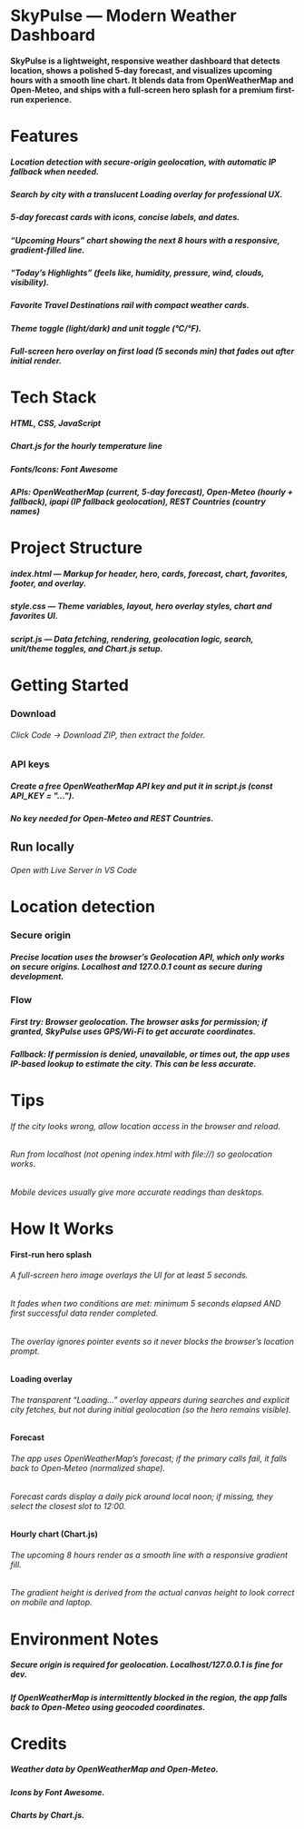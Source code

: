 # SkyPulse — Modern Weather Dashboard
#### SkyPulse is a lightweight, responsive weather dashboard that detects location, shows a polished 5‑day forecast, and visualizes upcoming hours with a smooth line chart. It blends data from OpenWeatherMap and Open‑Meteo, and ships with a full‑screen hero splash for a premium first-run experience.

# Features
##### Location detection with secure‑origin geolocation, with automatic IP fallback when needed.
##### Search by city with a translucent Loading overlay for professional UX.
##### 5‑day forecast cards with icons, concise labels, and dates.
##### “Upcoming Hours” chart showing the next 8 hours with a responsive, gradient-filled line.
##### “Today’s Highlights” (feels like, humidity, pressure, wind, clouds, visibility).
##### Favorite Travel Destinations rail with compact weather cards.
##### Theme toggle (light/dark) and unit toggle (°C/°F).
##### Full‑screen hero overlay on first load (5 seconds min) that fades out after initial render.

# Tech Stack
#####  HTML, CSS, JavaScript
##### Chart.js for the hourly temperature line
##### Fonts/Icons: Font Awesome
##### APIs: OpenWeatherMap (current, 5‑day forecast), Open‑Meteo (hourly + fallback), ipapi (IP fallback geolocation), REST Countries (country names)

# Project Structure
##### index.html — Markup for header, hero, cards, forecast, chart, favorites, footer, and overlay.
##### style.css — Theme variables, layout, hero overlay styles, chart and favorites UI.
##### script.js — Data fetching, rendering, geolocation logic, search, unit/theme toggles, and Chart.js setup.

# Getting Started
### Download
###### Click Code → Download ZIP, then extract the folder.
### API keys
##### Create a free OpenWeatherMap API key and put it in script.js (const API_KEY = "...").
##### No key needed for Open‑Meteo and REST Countries.
## Run locally
######  Open with Live Server in VS Code

# Location detection
### Secure origin
##### Precise location uses the browser’s Geolocation API, which only works on secure origins. Localhost and 127.0.0.1 count as secure during development.
### Flow
##### First try: Browser geolocation. The browser asks for permission; if granted, SkyPulse uses GPS/Wi‑Fi to get accurate coordinates.
##### Fallback: If permission is denied, unavailable, or times out, the app uses IP‑based lookup to estimate the city. This can be less accurate.

# Tips
###### If the city looks wrong, allow location access in the browser and reload.
###### Run from localhost (not opening index.html with file://) so geolocation works.
###### Mobile devices usually give more accurate readings than desktops.

# How It Works
#### First‑run hero splash
###### A full-screen hero image overlays the UI for at least 5 seconds.
###### It fades when two conditions are met: minimum 5 seconds elapsed AND first successful data render completed.
###### The overlay ignores pointer events so it never blocks the browser’s location prompt.
#### Loading overlay
###### The transparent “Loading…” overlay appears during searches and explicit city fetches, but not during initial geolocation (so the hero remains visible).
#### Forecast
###### The app uses OpenWeatherMap’s forecast; if the primary calls fail, it falls back to Open‑Meteo (normalized shape).
###### Forecast cards display a daily pick around local noon; if missing, they select the closest slot to 12:00.
#### Hourly chart (Chart.js)
###### The upcoming 8 hours render as a smooth line with a responsive gradient fill.
###### The gradient height is derived from the actual canvas height to look correct on mobile and laptop.

# Environment Notes
##### Secure origin is required for geolocation. Localhost/127.0.0.1 is fine for dev.
##### If OpenWeatherMap is intermittently blocked in the region, the app falls back to Open‑Meteo using geocoded coordinates.

# Credits
##### Weather data by OpenWeatherMap and Open‑Meteo.
##### Icons by Font Awesome.
##### Charts by Chart.js.
